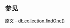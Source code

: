 ## 参见

原文 - [db.collection.findOne()]( https://docs.mongodb.com/manual/reference/method/db.collection.findOne/ )

